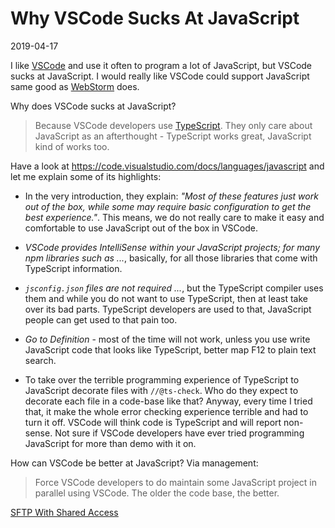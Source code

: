 # Why VSCode Sucks At JavaScript

2019-04-17

<!--- tags: javascript -->

I like [VSCode](https://code.visualstudio.com) and use it often to program a lot of JavaScript, but VSCode sucks at JavaScript. I would really like VSCode could support JavaScript same good as [WebStorm](https://www.jetbrains.com/webstorm/) does.

Why does VSCode sucks at JavaScript? 

> Because VSCode developers use [TypeScript](https://www.typescriptlang.org/). They only care about JavaScript as an afterthought - TypeScript works great, JavaScript kind of works too.

Have a look at https://code.visualstudio.com/docs/languages/javascript and let me explain some of its highlights:

* In the very introduction, they explain: *"Most of these features just work out of the box, while some may require basic configuration to get the best experience."*. This means, we do not really care to make it easy and comfortable to use JavaScript out of the box in VSCode.

* *VSCode provides IntelliSense within your JavaScript projects; for many npm libraries such as ...*, basically, for all those libraries that come with TypeScript information.

* *`jsconfig.json` files are not required ...*, but the TypeScript compiler uses them and while you do not want to use TypeScript, then at least take over its bad parts. TypeScript developers are used to that, JavaScript people can get used to that pain too.

* *Go to Definition* - most of the time will not work, unless you use write JavaScript code that looks like TypeScript, better map F12 to plain text search.

* To take over the terrible programming experience of TypeScript to JavaScript decorate files with `//@ts-check`. Who do they expect to decorate each file in a code-base like that? Anyway, every time I tried that, it make the whole error checking experience terrible and had to turn it off. VSCode will think code is TypeScript and will report non-sense. Not sure if VSCode developers have ever tried programming JavaScript for more than demo with it on.

How can VSCode be better at JavaScript? Via management:

> Force VSCode developers to do maintain some JavaScript project in parallel using VSCode. The older the code base, the better.

<ins class='nfooter'><a rel='next' id='fnext' href='#blog/2019/2019-04-16-SFTP-With-Shared-Access.md'>SFTP With Shared Access</a></ins>
